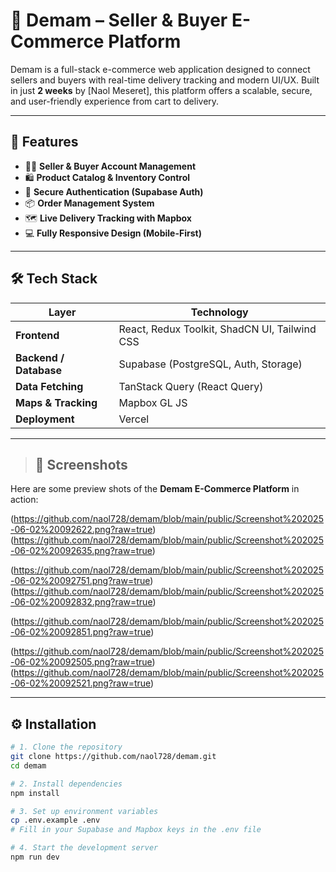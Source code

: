 # 🛒 Demam – Seller & Buyer E-Commerce Platform

Demam is a full-stack e-commerce web application designed to connect sellers and buyers with real-time delivery tracking and modern UI/UX. Built in just **2 weeks** by [Naol Meseret], this platform offers a scalable, secure, and user-friendly experience from cart to delivery.

---

## 🚀 Features

- 🧑‍💼 **Seller & Buyer Account Management**  
- 🛍️ **Product Catalog & Inventory Control**  
- 🔐 **Secure Authentication (Supabase Auth)**  
- 📦 **Order Management System**  
- 🗺️ **Live Delivery Tracking with Mapbox**  
- 💻 **Fully Responsive Design (Mobile-First)**  

---

## 🛠️ Tech Stack

| Layer | Technology |
|-------|------------|
| **Frontend** | React, Redux Toolkit, ShadCN UI, Tailwind CSS |
| **Backend / Database** | Supabase (PostgreSQL, Auth, Storage) |
| **Data Fetching** | TanStack Query (React Query) |
| **Maps & Tracking** | Mapbox GL JS |
| **Deployment** | Vercel |

---



> ## 📸 Screenshots

Here are some preview shots of the **Demam E-Commerce Platform** in action:



(https://github.com/naol728/demam/blob/main/public/Screenshot%202025-06-02%20092622.png?raw=true)
(https://github.com/naol728/demam/blob/main/public/Screenshot%202025-06-02%20092635.png?raw=true)


(https://github.com/naol728/demam/blob/main/public/Screenshot%202025-06-02%20092751.png?raw=true)
(https://github.com/naol728/demam/blob/main/public/Screenshot%202025-06-02%20092832.png?raw=true)


(https://github.com/naol728/demam/blob/main/public/Screenshot%202025-06-02%20092851.png?raw=true)


(https://github.com/naol728/demam/blob/main/public/Screenshot%202025-06-02%20092505.png?raw=true)
(https://github.com/naol728/demam/blob/main/public/Screenshot%202025-06-02%20092521.png?raw=true)

---

## ⚙️ Installation

```bash
# 1. Clone the repository
git clone https://github.com/naol728/demam.git
cd demam

# 2. Install dependencies
npm install

# 3. Set up environment variables
cp .env.example .env
# Fill in your Supabase and Mapbox keys in the .env file

# 4. Start the development server
npm run dev
